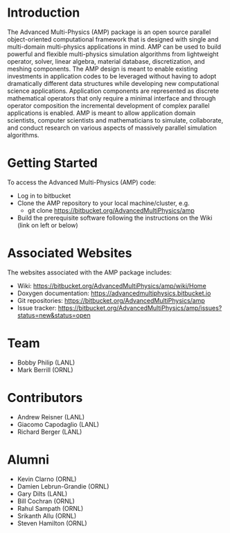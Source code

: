 # Introduction #
The Advanced Multi-Physics (AMP) package is an open source parallel object-oriented computational framework that is designed with single and multi-domain multi-physics applications in mind.  AMP can be used to build powerful and flexible multi-physics simulation algorithms from lightweight operator, solver, linear algebra, material database, discretization, and meshing components. The AMP design is meant to enable existing investments in application codes to be leveraged without having to adopt dramatically different data structures while developing new computational science applications. Application components are represented as discrete mathematical operators that only require a minimal interface and through operator composition the incremental development of complex parallel applications is enabled. AMP is meant to allow application domain scientists, computer scientists and mathematicians to simulate, collaborate, and conduct research on various aspects of massively parallel simulation algorithms. 

# Getting Started #

To access the Advanced Multi-Physics (AMP) code:

* Log in to bitbucket
* Clone the AMP repository to your local machine/cluster, e.g.
    * git clone https://bitbucket.org/AdvancedMultiPhysics/amp
* Build the prerequisite software following the instructions on the Wiki (link on left or below)

# Associated Websites #

The websites associated with the AMP package includes:

* Wiki: https://bitbucket.org/AdvancedMultiPhysics/amp/wiki/Home
* Doxygen documentation: https://advancedmultiphysics.bitbucket.io
* Git repositories:  https://bitbucket.org/AdvancedMultiPhysics/amp
* Issue tracker: https://bitbucket.org/AdvancedMultiPhysics/amp/issues?status=new&status=open

# Team #
* Bobby Philip (LANL)
* Mark Berrill (ORNL)

# Contributors #
* Andrew Reisner (LANL)
* Giacomo Capodaglio (LANL)
* Richard Berger (LANL)

# Alumni #
* Kevin Clarno (ORNL)
* Damien Lebrun-Grandie (ORNL)
* Gary Dilts (LANL)
* Bill Cochran (ORNL)
* Rahul Sampath (ORNL)
* Srikanth Allu (ORNL)
* Steven Hamilton (ORNL)
